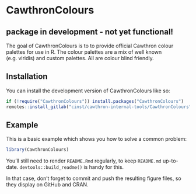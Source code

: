 
<!-- README.md is generated from README.Rmd. Please edit that file -->

# CawthronColours

<!-- badges: start -->
<!-- badges: end -->

## package in development - not yet functional!

The goal of CawthronColours is to to provide official Cawthron colour
palettes for use in R. The colour palettes are a mix of well known
(e.g. viridis) and custom palettes. All are colour blind friendly.

## Installation

You can install the development version of CawthronColours like so:

``` r
if (!require("CawthronColours")) install.packages("CawthronColours")
remotes::install_gitlab("cinst/cawthron-internal-tools/CawthronColours")
```

## Example

This is a basic example which shows you how to solve a common problem:

``` r
library(CawthronColours)
```

You’ll still need to render `README.Rmd` regularly, to keep `README.md`
up-to-date. `devtools::build_readme()` is handy for this.

In that case, don’t forget to commit and push the resulting figure
files, so they display on GitHub and CRAN.
